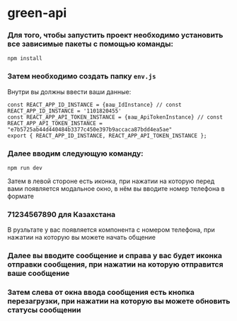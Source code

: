 # green-api

### Для того, чтобы запустить проект необходимо установить все зависимые пакеты с помощью команды:

`npm install`

### Затем необходимо создать папку `env.js`

Внутри вы должны ввести ваши данные:

```
const REACT_APP_ID_INSTANCE = {ваш_IdInstance} // const REACT_APP_ID_INSTANCE = '1101820455'
const REACT_APP_API_TOKEN_INSTANCE = {ваш_ApiTokenInstance} // const REACT_APP_API_TOKEN_INSTANCE = "e7b5725ab44d440484b3377c450e397b9accaca87bdd4ea5ae"
export { REACT_APP_ID_INSTANCE, REACT_APP_API_TOKEN_INSTANCE };

```

### Далее вводим следующую команду:

`npm run dev`

Затем в левой стороне есть иконка, при нажатии на которую перед вами появляется модальное окно, в нём вы вводите номер телефона в формате

### 71234567890 для Казахстана

В рузльтате у вас появляется компонента с номером телефона, при нажатии на которую вы можете начать общение

### Далее вы вводите сообщение и справа у вас будет иконка отправки сообщения, при нажатии на которую отправится ваше сообщение

### Затем слева от окна ввода сообщения есть кнопка перезагрузки, при нажатии на которую вы можете обновить статусы сообщении

###
